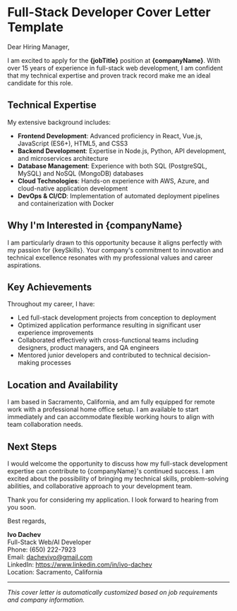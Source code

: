 # Full-Stack Developer Cover Letter Template

Dear Hiring Manager,

I am excited to apply for the **{jobTitle}** position at **{companyName}**. With over 15 years of experience in full-stack web development, I am confident that my technical expertise and proven track record make me an ideal candidate for this role.

## Technical Expertise

My extensive background includes:

- **Frontend Development**: Advanced proficiency in React, Vue.js, JavaScript (ES6+), HTML5, and CSS3
- **Backend Development**: Expertise in Node.js, Python, API development, and microservices architecture
- **Database Management**: Experience with both SQL (PostgreSQL, MySQL) and NoSQL (MongoDB) databases
- **Cloud Technologies**: Hands-on experience with AWS, Azure, and cloud-native application development
- **DevOps & CI/CD**: Implementation of automated deployment pipelines and containerization with Docker

## Why I'm Interested in {companyName}

I am particularly drawn to this opportunity because it aligns perfectly with my passion for {keySkills}. Your company's commitment to innovation and technical excellence resonates with my professional values and career aspirations.

## Key Achievements

Throughout my career, I have:
- Led full-stack development projects from conception to deployment
- Optimized application performance resulting in significant user experience improvements
- Collaborated effectively with cross-functional teams including designers, product managers, and QA engineers
- Mentored junior developers and contributed to technical decision-making processes

## Location and Availability

I am based in Sacramento, California, and am fully equipped for remote work with a professional home office setup. I am available to start immediately and can accommodate flexible working hours to align with team collaboration needs.

## Next Steps

I would welcome the opportunity to discuss how my full-stack development expertise can contribute to {companyName}'s continued success. I am excited about the possibility of bringing my technical skills, problem-solving abilities, and collaborative approach to your development team.

Thank you for considering my application. I look forward to hearing from you soon.

Best regards,

**Ivo Dachev**  
Full-Stack Web/AI Developer  
Phone: (650) 222-7923  
Email: dachevivo@gmail.com  
LinkedIn: https://www.linkedin.com/in/ivo-dachev  
Location: Sacramento, California

---

*This cover letter is automatically customized based on job requirements and company information.*
